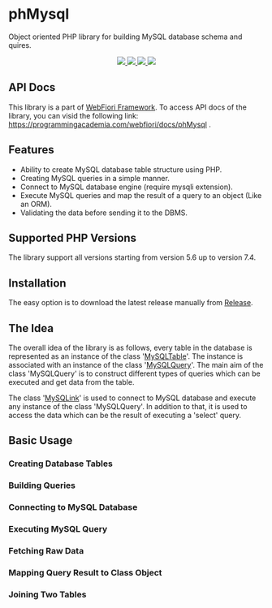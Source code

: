 # phMysql
Object oriented PHP library for building MySQL database schema and quires. 
<p align="center">
  <a href="https://travis-ci.org/usernane/phMysql">
    <img src="https://travis-ci.org/usernane/phMysql.svg?branch=master">
  </a>
  <a href="https://codecov.io/gh/usernane/phMysql">
    <img src="https://codecov.io/gh/usernane/phMysql/branch/master/graph/badge.svg" />
  </a>
  <a href="https://github.com/usernane/phMysql/releases">
      <img src="https://img.shields.io/github/release/usernane/phMySql.svg?label=latest" />
  </a>
  <a href="https://paypal.me/IbrahimBinAlshikh">
    <img src="https://img.shields.io/endpoint.svg?url=https%3A%2F%2Fprogrammingacademia.com%2Fwebfiori%2Fapis%2Fshields-get-dontate-badget">
  </a>
</p>

## API Docs
This library is a part of <a href="https://github.com/usernane/webfiori">WebFiori Framework</a>. To access API docs of the library, you can visid the following link: https://programmingacademia.com/webfiori/docs/phMysql .

## Features
* Ability to create MySQL database table structure using PHP.
* Creating MySQL queries in a simple manner. 
* Connect to MySQL database engine (require mysqli extension).
* Execute MySQL queries and map the result of a query to an object (Like an ORM).
* Validating the data before sending it to the DBMS.

## Supported PHP Versions
The library support all versions starting from version 5.6 up to version 7.4.

## Installation
The easy option is to download the latest release manually from <a href="https://github.com/usernane/phMySql/releases">Release</a>.

## The Idea
The overall idea of the library is as follows, every table in the database is represented as an instance of the class '<a href="https://github.com/usernane/phMysql/blob/master/src/MySQLTable.php">MySQLTable</a>'. The instance is associated with an instance of the class '<a href="https://github.com/usernane/phMysql/blob/master/src/MySQLQuery.php">MySQLQuery</a>'. The main aim of the class 'MySQLQuery' is to construct different types of queries which can be executed and get data from the table. 

The class '<a href="https://github.com/usernane/phMysql/blob/master/src/MySQLLink.php">MySQLink</a>' is used to connect to MySQL database and execute any instance of the class 'MySQLQuery'. In addition to that, it is used to access the data which can be the result of executing a 'select' query.

## Basic Usage
### Creating Database Tables
### Building Queries
### Connecting to MySQL Database
### Executing MySQL Query
### Fetching Raw Data
### Mapping Query Result to Class Object
### Joining Two Tables
```php


```

